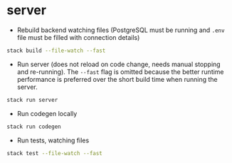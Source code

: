 # server

- Rebuild backend watching files (PostgreSQL must be running and `.env` file must be filled with connection details)

```sh
stack build --file-watch --fast
```

- Run server (does not reload on code change, needs manual stopping and re-running). The `--fast` flag is omitted because the better runtime performance is preferred over the short build time when running the server.

```sh
stack run server
```

- Run codegen locally

```sh
stack run codegen
```

- Run tests, watching files

```sh
stack test --file-watch --fast
```
